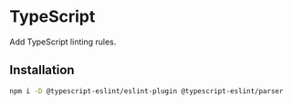 # TypeScript

Add TypeScript linting rules.

## Installation

```sh
npm i -D @typescript-eslint/eslint-plugin @typescript-eslint/parser
```
